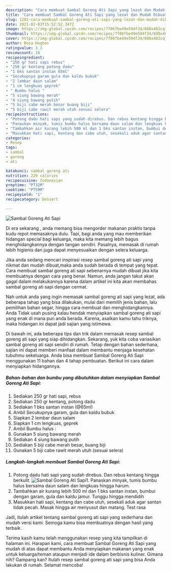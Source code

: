 ```yaml
---
description: "Cara membuat Sambal Goreng Ati Sapi yang lezat dan Mudah Dibuat"
title: "Cara membuat Sambal Goreng Ati Sapi yang lezat dan Mudah Dibuat"
slug: 1201-cara-membuat-sambal-goreng-ati-sapi-yang-lezat-dan-mudah-dibuat
date: 2021-02-03T15:52:52.347Z
image: https://img-global.cpcdn.com/recipes/7f06fbe49e594f34/680x482cq70/sambal-goreng-ati-sapi-foto-resep-utama.jpg
thumbnail: https://img-global.cpcdn.com/recipes/7f06fbe49e594f34/680x482cq70/sambal-goreng-ati-sapi-foto-resep-utama.jpg
cover: https://img-global.cpcdn.com/recipes/7f06fbe49e594f34/680x482cq70/sambal-goreng-ati-sapi-foto-resep-utama.jpg
author: Rosa Hughes
ratingvalue: 3.1
reviewcount: 10
recipeingredient:
- "250 gr hati sapi rebus"
- "250 gr kentang potong dadu"
- "1 bks santan instan 65ml"
- "Secukupnya garam gula dan kaldu bubuk"
- "2 lembar daun salam"
- "1 cm lengkuas geprek"
- " Bumbu halus "
- "5 siung bawang merah"
- "4 siung bawang putih"
- "5 biji cabe merah besar buang biji"
- "5 biji cabe rawit merah utuh sesuai selera"
recipeinstructions:
- "Potong dadu hati sapi yang sudah direbus. Dan rebus kentang hingga berkulit."
- "Panaskan minyak, tumis bumbu halus bersama daun salam dan lengkuas hingga harum."
- "Tambahkan air kurang lebih 500 ml dan 1 bks santan instan, bumbui dengan garam, gula dan kaldu jamur. Tunggu hingga mendidih"
- "Masukkan hati sapi, kentang dan cabe utuh, sesekali aduk agar santan tidak pecah. Masak hingga air menyusut dan matang. Test rasa"
categories:
- Resep
tags:
- sambal
- goreng
- ati

katakunci: sambal goreng ati 
nutrition: 229 calories
recipecuisine: Indonesian
preptime: "PT32M"
cooktime: "PT59M"
recipeyield: "1"
recipecategory: Dessert

---
```



![Sambal Goreng Ati Sapi](https://img-global.cpcdn.com/recipes/7f06fbe49e594f34/680x482cq70/sambal-goreng-ati-sapi-foto-resep-utama.jpg)

Di era  sekarang , anda memang bisa mengorder makanan praktis tanpa kudu repot memasaknya dulu. Tapi, bagi anda yang mau memberikan hidangan special bagi keluarga, maka kita memang lebih bagus menghidangkannya dengan tangan sendiri. Pasalnya, memasak di rumah lebih higienis dan juga dapat menyesuaikan dengan selera keluarga.

Jika anda sedang mencari inspirasi resep sambal goreng ati sapi yang nikmat dan mudah dibuat,maka anda sudah berada di tempat yang tepat. Cara membuat sambal goreng ati sapi  sebenarnya mudah dibuat jika kita membuatnya dengan cara yang benar. Namun, anda jangan takut akan gagal dalam melakukannya 
karena dalam artikel ini kita akan membahas sambal goreng ati sapi dengan cermat.  



Nah untuk anda yang ingin memasak sambal goreng ati sapi yang lezat, ada beberapa tahap yang bisa dilakukan, mulai dari memilih jenis bahan, lalu pemilihan bahan segar, hingga cara membuat dan menghidangkannya. Anda Tidak usah pusing kalau hendak menyiapkan sambal goreng ati sapi yang enak di mana pun anda berada. Karena, asalkan kamu  tahu triknya, maka hidangan ini dapat jadi sajian yang istimewa.

Di bawah ini, ada beberapa tips dan trik dalam memasak resep sambal goreng ati sapi yang siap dihidangkan. Sekarang, yuk kita coba variasikan sambal goreng ati sapi sendiri di rumah. Tetap dengan bahan sederhana, sajian ini dapat memberi manfaat dalam membantu menjaga kesehatan tubuhmu sekeluarga. Anda bisa membuat Sambal Goreng Ati Sapi menggunakan 11 bahan dan 4 tahap pembuatan. Berikut ini cara dalam menyiapkan hidangannya.

<!--inarticleads1-->

##### Bahan-bahan dan bumbu yang dibutuhkan dalam menyiapkan Sambal Goreng Ati Sapi:

1. Sediakan 250 gr hati sapi, rebus
1. Sediakan 250 gr kentang, potong dadu
1. Sediakan 1 bks santan instan (@65ml)
1. Ambil Secukupnya garam, gula dan kaldu bubuk
1. Siapkan 2 lembar daun salam
1. Siapkan 1 cm lengkuas, geprek
1. Ambil  Bumbu halus :
1. Gunakan 5 siung bawang merah
1. Sediakan 4 siung bawang putih
1. Sediakan 5 biji cabe merah besar, buang biji
1. Gunakan 5 biji cabe rawit merah utuh (sesuai selera)




<!--inarticleads2-->

##### Langkah-langkah membuat Sambal Goreng Ati Sapi:

1. Potong dadu hati sapi yang sudah direbus. Dan rebus kentang hingga berkulit.
<img src="https://img-global.cpcdn.com/steps/2be56e3e9441a776/160x128cq70/sambal-goreng-ati-sapi-langkah-memasak-1-foto.jpg" alt="Sambal Goreng Ati Sapi">1. Panaskan minyak, tumis bumbu halus bersama daun salam dan lengkuas hingga harum.
1. Tambahkan air kurang lebih 500 ml dan 1 bks santan instan, bumbui dengan garam, gula dan kaldu jamur. Tunggu hingga mendidih
1. Masukkan hati sapi, kentang dan cabe utuh, sesekali aduk agar santan tidak pecah. Masak hingga air menyusut dan matang. Test rasa




Jadi, itulah artikel tentang  sambal goreng ati sapi  yang sederhana dan mudah versi kami. Semoga kamu bisa membuatnya dengan hasil yang terbaik. 

Terima kasih kamu telah menggunakan resep yang kita tampilkan di halaman ini. Harapan kami, cara membuat  Sambal Goreng Ati Sapi yang mudah di atas dapat membantu Anda menyiapkan makanan yang enak untuk keluarga/teman ataupun menjadi ide dalam berbisnis kuliner. Gimana nih? Gampang kan? Itulah resep sambal goreng ati sapi yang bisa Anda lakukan di rumah. Selamat mencoba!

